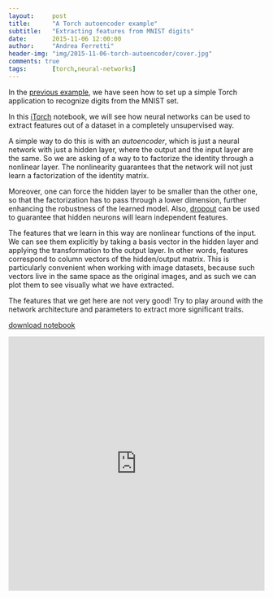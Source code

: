 ```yaml
---
layout:     post
title:      "A Torch autoencoder example"
subtitle:   "Extracting features from MNIST digits"
date:       2015-11-06 12:00:00
author:     "Andrea Ferretti"
header-img: "img/2015-11-06-torch-autoencoder/cover.jpg"
comments: true
tags:       [torch,neural-networks]
---
```


In the [previous example](/2015/10/13/torch-mnist), we have seen how to set up a simple Torch application to recognize digits from the MNIST set.

In this [iTorch](https://github.com/facebook/iTorch) notebook, we will see how neural networks can be used to extract features out of a dataset in a completely
unsupervised way.

A simple way to do this is with an *autoencoder*, which is just a neural network with just a hidden layer, where the output and the input layer are the same. So we
are asking of a way to to factorize the identity through a nonlinear layer. The nonlinearity guarantees that the network will not just learn a factorization of the
identity matrix.

Moreover, one can force the hidden layer to be smaller than the other one, so that the factorization has to pass through a lower dimension,
further enhancing the robustness of the learned model. Also, [dropout](https://www.cs.toronto.edu/~hinton/absps/JMLRdropout.pdf) can be used
to guarantee that hidden neurons will learn independent features.

The features that we learn in this way are nonlinear functions of the input. We can see them explicitly by taking a basis vector in the hidden layer and
applying the transformation to the output layer. In other words, features correspond to column vectors of the hidden/output matrix. This is particularly
convenient when working with image datasets, because such vectors live in the same space as the original images, and as such we can plot them to see
visually what we have extracted.

The features that we get here are not very good! Try to play around with the network architecture and parameters to extract more significant traits.

<p>
  <a href="/files/autoencoder.ipynb"> download notebook</a>
</p>

<iframe width="100%" height="500px" frameborder="0" src="http://nbviewer.ipython.org/url/rnduja.github.io/files/autoencoder.ipynb"></iframe>